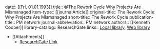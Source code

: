 date:: [[Fri, 01.01.1993]]
title:: @The Rework Cycle Why Projects Are Mismanaged
item-type:: [[journalArticle]]
original-title:: The Rework Cycle: Why Projects Are Mismanaged
short-title:: The Rework Cycle
publication-title:: PM network
journal-abbreviation:: PM network
authors:: [[Kenneth Cooper]]
library-catalog:: ResearchGate
links:: [Local library](zotero://select/library/items/9I99A2NC), [Web library](https://www.zotero.org/users/6520516/items/9I99A2NC)

- [[Attachments]]
	- [ResearchGate Link](https://www.researchgate.net/publication/247979813_The_Rework_Cycle_Why_Projects_Are_Mismanaged)